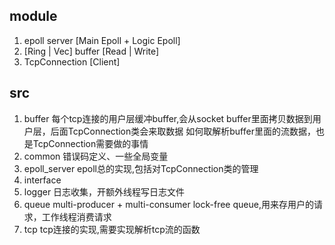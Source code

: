 ## module
1. epoll server [Main Epoll + Logic Epoll]
2. [Ring | Vec] buffer [Read | Write] 
3. TcpConnection [Client]

## src
1. buffer
    每个tcp连接的用户层缓冲buffer,会从socket buffer里面拷贝数据到用户层，后面TcpConnection类会来取数据
    如何取解析buffer里面的流数据，也是TcpConnection需要做的事情
2. common
    错误码定义、一些全局变量
3. epoll_server
    epoll总的实现,包括对TcpConnection类的管理
4. interface
5. logger
    日志收集，开额外线程写日志文件
6. queue
    multi-producer + multi-consumer lock-free queue,用来存用户的请求，工作线程消费请求
7. tcp
    tcp连接的实现,需要实现解析tcp流的函数
